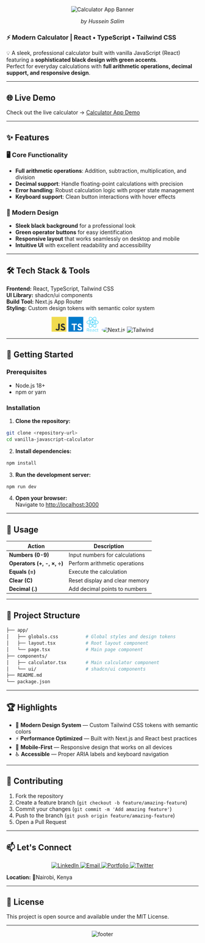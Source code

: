 <!-- Adding animated banner header -->
<p align="center">
  <img src="https://capsule-render.vercel.app/api?type=waving&color=gradient&height=120&section=header&text=Calculator%20App&fontSize=40&animation=fadeIn&fontAlignY=35" alt="Calculator App Banner" />
</p>

<p align="center"><em>by Hussein Salim</em></p>

### ⚡ Modern Calculator | React • TypeScript • Tailwind CSS

💡 A sleek, professional calculator built with vanilla JavaScript (React) featuring a **sophisticated black design with green accents**.  
Perfect for everyday calculations with **full arithmetic operations, decimal support, and responsive design**.

---

## 🌐 Live Demo  
Check out the live calculator → [Calculator App Demo](https://v0-vanilla-java-script-calculator.vercel.app/)

---

## ✨ Features

### 🖥️ Core Functionality
- **Full arithmetic operations**: Addition, subtraction, multiplication, and division  
- **Decimal support**: Handle floating-point calculations with precision  
- **Error handling**: Robust calculation logic with proper state management  
- **Keyboard support**: Clean button interactions with hover effects  

### 🎨 Modern Design
- **Sleek black background** for a professional look  
- **Green operator buttons** for easy identification  
- **Responsive layout** that works seamlessly on desktop and mobile  
- **Intuitive UI** with excellent readability and accessibility  

---

## 🛠️ Tech Stack & Tools

**Frontend:** React, TypeScript, Tailwind CSS  
**UI Library:** shadcn/ui components  
**Build Tool:** Next.js App Router  
**Styling:** Custom design tokens with semantic color system  

<p align="center">
  <img src="https://raw.githubusercontent.com/devicons/devicon/master/icons/javascript/javascript-original.svg" alt="JavaScript" width="40" height="40"/>
  <img src="https://raw.githubusercontent.com/devicons/devicon/master/icons/typescript/typescript-original.svg" alt="TypeScript" width="40" height="40"/>
  <img src="https://raw.githubusercontent.com/devicons/devicon/master/icons/react/react-original-wordmark.svg" alt="React" width="40" height="40"/>
  <img src="https://cdn.jsdelivr.net/gh/devicons/devicon/icons/nextjs/nextjs-original.svg" alt="Next.js" width="40" height="40" style="background:white; border-radius:50%;"/>
  <img src="https://www.vectorlogo.zone/logos/tailwindcss/tailwindcss-icon.svg" alt="Tailwind" width="40" height="40"/>
</p>

---

## 🚀 Getting Started

### Prerequisites
- Node.js 18+  
- npm or yarn  

### Installation

1. **Clone the repository:**
```bash
git clone <repository-url>
cd vanilla-javascript-calculator
```

2. **Install dependencies:**
```bash
npm install
```

3. **Run the development server:**
```bash
npm run dev
```

4. **Open your browser:**  
Navigate to [http://localhost:3000](http://localhost:3000)

---

## 📱 Usage

| Action              | Description                            |
|---------------------|----------------------------------------|
| **Numbers (0-9)**   | Input numbers for calculations         |
| **Operators (+, -, ×, ÷)** | Perform arithmetic operations     |
| **Equals (=)**      | Execute the calculation                |
| **Clear (C)**       | Reset display and clear memory         |
| **Decimal (.)**     | Add decimal points to numbers          |

---

## 📁 Project Structure

```bash
├── app/
│   ├── globals.css          # Global styles and design tokens
│   ├── layout.tsx           # Root layout component
│   └── page.tsx             # Main page component
├── components/
│   ├── calculator.tsx       # Main calculator component
│   └── ui/                  # shadcn/ui components
├── README.md
└── package.json
```

---

## 🏆 Highlights

- 🎨 **Modern Design System** — Custom Tailwind CSS tokens with semantic colors  
- ⚡ **Performance Optimized** — Built with Next.js and React best practices  
- 📱 **Mobile-First** — Responsive design that works on all devices  
- ♿ **Accessible** — Proper ARIA labels and keyboard navigation  

---

## 🤝 Contributing

1. Fork the repository  
2. Create a feature branch (`git checkout -b feature/amazing-feature`)  
3. Commit your changes (`git commit -m 'Add amazing feature'`)  
4. Push to the branch (`git push origin feature/amazing-feature`)  
5. Open a Pull Request  

---

## 📫 Let's Connect

<p align="center">
  <a href="https://linkedin.com/in/husseinsalim" target="_blank">
    <img src="https://img.shields.io/badge/LinkedIn-Connect-0077B5?style=for-the-badge&logo=linkedin" alt="LinkedIn"/>
  </a>
  <a href="mailto:hussein@digitalhus.com">
    <img src="https://img.shields.io/badge/Email-Say_Hello-D14836?style=for-the-badge&logo=gmail" alt="Email"/>
  </a>
  <a href="https://digitalhus.com" target="_blank">
    <img src="https://img.shields.io/badge/Portfolio-View_Live-000000?style=for-the-badge&logo=vercel" alt="Portfolio"/>
  </a>
  <a href="https://twitter.com/husseinsalim25" target="_blank">
    <img src="https://img.shields.io/badge/Twitter-Follow-1DA1F2?style=for-the-badge&logo=twitter" alt="Twitter"/>
  </a>
</p>

**Location:** 📍Nairobi, Kenya

---

## 📄 License

This project is open source and available under the MIT License.

---

<p align="center">
  <img src="https://capsule-render.vercel.app/api?type=waving&color=gradient&height=120&section=footer" alt="footer" />
</p>
